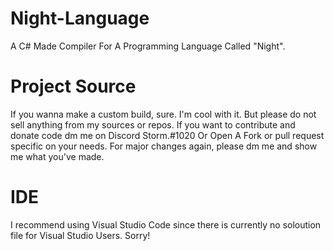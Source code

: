 # Night-Language
A C# Made Compiler For A Programming Language Called "Night".

# Project Source
If you wanna make a custom build, sure. I'm cool with it. But please do not sell anything from my sources or repos.
If you want to contribute and donate code dm me on Discord Storm.#1020 Or Open A Fork or pull request specific on your needs.
For major changes again, please dm me and show me what you've made.

# IDE
I recommend using Visual Studio Code since there is currently no soloution file for Visual Studio Users. Sorry!
